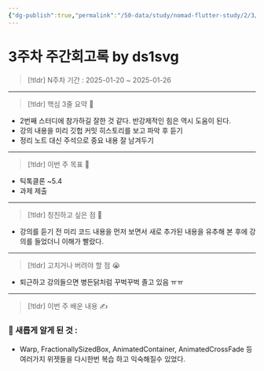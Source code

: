 ```yaml
---
{"dg-publish":true,"permalink":"/50-data/study/nomad-flutter-study/2/3/"}
---
```


# 3주차 주간회고록 by ds1svg

> [!tldr] N주차
> 기간 : 2025-01-20 ~ 2025-01-26

---

> [!tldr]  핵심 3줄 요약 💖
- 2번째 스터디에 참가하길 잘한 것 같다. 반강제적인 힘은 역시 도움이 된다.
- 강의 내용을 미리 깃헙 커밋 히스토리를 보고 파악 후 듣기
- 정리 노트 대신 주석으로 중요 내용 잘 남겨두기

---

> [!tldr]  이번 주 목표 🎯
- 틱톡클론 ~5.4
- 과제 제출

---

> [!tldr] 칭친하고 싶은 점 👏
- 강의를 듣기 전 미리 코드 내용을 먼저 보면서 새로 추가된 내용을 유추해 본 후에 강의를 들었더니 이해가 빨랐다.

---

> [!tldr] 고치거나 버려야 할 점 😭
- 퇴근하고 강의들으면 병든닭처럼 꾸벅꾸벅 졸고 있음 ㅠㅠ

---

> [!tldr]  이번 주 배운 내용 ✍️

### 🤩 새롭게 알게 된 것 :
- Warp, FractionallySizedBox, AnimatedContainer, AnimatedCrossFade 등 여러가지 위젯들을 다시한번 복습 하고 익숙해질수 있었다.

